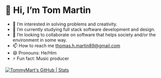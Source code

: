 # 👋 Hi, I’m Tom Martin
- 👀 I’m interested in solving problems and creativity. 
- 🌱 I’m currently studying full stack software development and design.
- 💞️ I’m looking to collaborate on software that helps society and/or the environment in some way.
- 📫 How to reach me thomas.h.martin89@gmail.com
- 😄 Pronouns: He/Him
- ⚡ Fun fact: Music producer 

<!---
TommyMart/TommyMart is a ✨ special ✨ repository because its `README.md` (this file) appears on your GitHub profile.
You can click the Preview link to take a look at your changes.
--->

[![TommyMart's GitHub | Stats](https://stats.quira.sh/TommyMart/github?theme=dark)](https://quira.sh?utm_source=widgets&utm_campaign=TommyMart)

